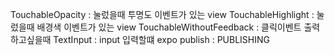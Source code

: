 TouchableOpacity : 눌렀을때 투명도 이벤트가 있는 view
TouchableHighlight : 눌렀을때 배경색 이벤트가 있는 view
TouchableWithoutFeedback : 클릭이벤트 출력하고싶을때
TextInput : input 입력할떄
expo publish : PUBLISHING
